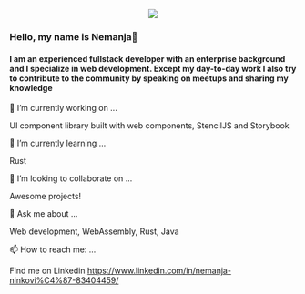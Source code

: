 <p align="Center"><img src="https://steamuserimages-a.akamaihd.net/ugc/911293473580328863/DCB12F76423E5226064ABC302B326C2F527A42DF/"/></p>


### Hello, my name is Nemanja👋


#### I am an experienced fullstack developer with an enterprise background and I specialize in web development. Except my day-to-day work I also try to contribute to the community by speaking on meetups and sharing my knowledge

<!--
**nemwiz/nemwiz** is a ✨ _special_ ✨ repository because its `README.md` (this file) appears on your GitHub profile. -->

🔭 I’m currently working on ...

UI component library built with web components, StencilJS and Storybook


🌱 I’m currently learning ...

Rust


👯 I’m looking to collaborate on ...

Awesome projects!


💬 Ask me about ...

Web development, WebAssembly, Rust, Java


📫 How to reach me: ...

Find me on Linkedin https://www.linkedin.com/in/nemanja-ninkovi%C4%87-83404459/


